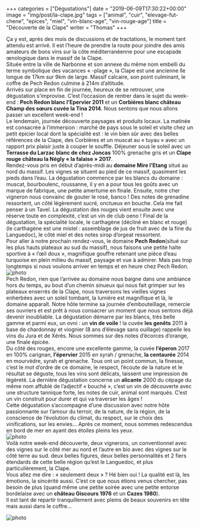 +++
categories = ["Dégustations"]
date = "2019-06-09T17:30:22+00:00"
image = "img/post/la-clape.jpg"
tags = ["animal", "cuir", "elevage-fut-chene", "epices", "miel", "vin-blanc-age", "vin-rouge-age"] 
title = "Découverte de la Clape"
writer = "Thomas"
+++

Ça y est, après des mois de discussions et de tractations, le moment tant attendu est arrivé. Il est l’heure de prendre la route pour joindre des amis amateurs de bons vins sur la côte méditerranéenne pour une escapade œnologique dans le massif de la Clape.  
Située entre la ville de Narbonne et son annexe du même nom embelli du terme symbolique des vacances « -plage », la Clape est une ancienne île longue de 17km sur 9km de large. Massif calcaire, son point culminant, le coffre de Pech Redon culmine à 214m d’altitude.  
Arrivés sur place en fin de journée, heureux de se retrouver, une dégustation s’improvise. C’est l’occasion de rentrer dans le sujet du week-end : **Pech Redon blanc l’Epervier 2011** et un **Corbières blanc château Champ des sœurs cuvée la Tina 2014**. Nous sentons que nous allons passer un excellent week-end !  
Le lendemain, journée découverte paysages et produits locaux. La matinée est consacrée à l’immersion : marché de pays sous le soleil et visite chez un petit épicier local dont la spécialité est : le vin bien sûr avec des belles références de la Clape, des Corbières et un muscat au « tuyau » avec un rapport prix plaisir juste à couper le souffle.
Déjeuner sous le soleil avec un **Terrasse du Larzac blanc de chez Joncas** 100% grenache gris et un **Clape rouge château la Négly « la falaise » 2017**.  
Rendez-vous pris en début d’après-midi au **domaine Mire l’Etang** situé au nord du massif. Les vignes se situent au pied de ce massif, quasiment les pieds dans l’eau. La dégustation commence par les blancs du domaine : muscat, bourboulenc, roussanne, il y en a pour tous les goûts avec un marque de fabrique, une petite amertume en finale. Ensuite, notre cher vigneron nous convainc de gouter le rosé, banco ! Des notes de grenadine ressortent, un côté légèrement sucré, onctueux en bouche. Cela me fait penser à un Tavel. La dégustation des rouges vient ensuite avec une réserve toute en complexité, c’est un vin de club oeno ! Final de la dégustation, la spécialité locale, le carthagène (décliné en blanc et rouge) (le carthagène est une mistel : assemblage de jus de fruit avec de la fine du Languedoc), le côté miel et des notes sirop d’orgeat ressortent.  
Pour aller à notre prochain rendez-vous, le domaine **Pech Redon**(situé sur les plus hauts plateaux au sud du massif), nous faisons une petite halte sportive à « l’œil doux », magnifique gouffre retenant une pièce d’eau turquoise en plein milieu du massif, paysage et vue à admirer. Mais pas trop longtemps si nous voulons arriver en temps et en heure chez Pech Redon.  
![photo][1]  
Pech Redon, rien que l’arrivée au domaine nous baigne dans une ambiance hors du temps, au bout d’un chemin sinueux qui nous fait grimper sur les plateaux enserrés de la Clape, nous traversons les vieilles vignes enherbées avec un soleil tombant, la lumière est magnifique et là, le domaine apparaît. Notre hôte termine sa journée d’embouteillage, remercie ses ouvriers et est prêt à nous consacrer un moment que nous sentons déjà devenir inoubliable.
La dégustation démarre par les blancs, très belle gamme et parmi eux, un ovni : un **vin de voile** ! la cuvée **les genêts** 2011 à base de chardonnay et viognier (8 ans d’élevage sans ouillage) rappelle les vins du Jura et de Xérès. Nous sommes sur des notes d’écorces d’orange, une finale épicée.  
Du côté des rouges, encore une excellente gamme, la cuvée **l’éperon** 2017 en 100% carignan, **l’épervier** 2015 en syrah / grenache, **la centaurée** 2014 en mourvèdre, syrah et grenache. Tous ont un point commun, la finesse, c’est le mot d’ordre de ce domaine, le respect, l’écoute de la nature et le résultat se déguste, tous les vins sont délicats, laissent une impression de légèreté. La dernière dégustation concerne un **alicante** 2000 du cépage du même nom affublé de l’adjectif « bouché », c’est un vin de découverte avec une structure tannique forte, les notes de cuir, animal sont marqués. C’est un vin construit pour durer et qui va traverser les âges !  
Cette dégustation s’accompagne d’une discussion avec notre hôte passionnante sur l’amour du terroir, de la nature, de la région, de la conscience de l’évolution du climat, du respect, sur le choix des vinifications, sur les envies… Après ce moment, nous sommes redescendus en bord de mer en ayant des étoiles pleins les yeux.  
![photo][3]  
Voilà notre week-end découverte, deux vignerons, un conventionnel avec des vignes sur le côté mer au nord et l’autre en bio avec des vignes sur le côté terre au sud. deux belles figures, deux belles personnalités et 2 fiers étendards de cette belle région qu’est le Languedoc, et plus particulièrement, la Clape.  
Vous allez me dire :  « seulement deux » ? Hé bien oui ! La qualité est là, les émotions, la sincérité aussi. C’est ce que nous étions venus chercher, pas besoin de plus (quand même une petite soirée avec une petite entorse bordelaise avec un **château Giscours 1976** et un **Cazes 1980**).  
Il est tant de repartir tranquillement avec pleins de beaux souvenirs en tête mais aussi dans le coffre…

![photo][2]

[1]: /img/post/gouffre-de-l-oeil.jpg
[2]: /img/post/la-clape.jpg
[3]: /img/post/pech-redon.jpg